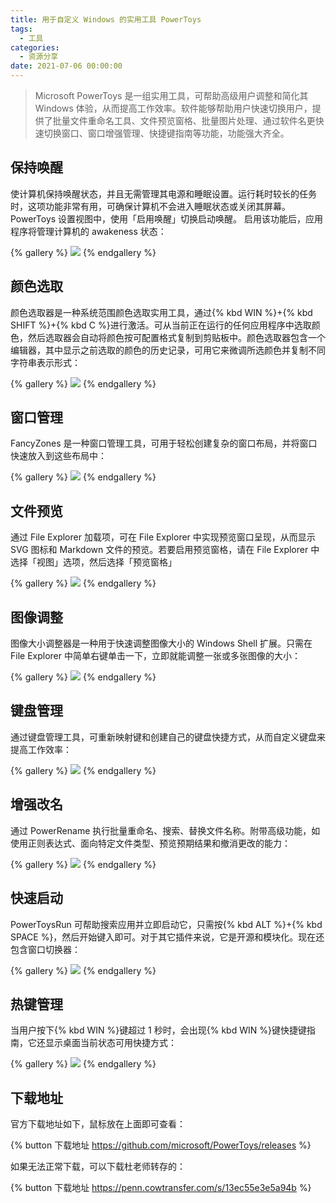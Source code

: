 ```yaml
---
title: 用于自定义 Windows 的实用工具 PowerToys
tags:
  - 工具
categories:
  - 资源分享
date: 2021-07-06 00:00:00
---
```


> Microsoft PowerToys 是一组实用工具，可帮助高级用户调整和简化其 Windows 体验，从而提高工作效率。软件能够帮助用户快速切换用户，提供了批量文件重命名工具、文件预览窗格、批量图片处理、通过软件名更快速切换窗口、窗口增强管理、快捷键指南等功能，功能强大齐全。

<!-- more -->

## 保持唤醒

使计算机保持唤醒状态，并且无需管理其电源和睡眠设置。运行耗时较长的任务时，这项功能非常有用，可确保计算机不会进入睡眠状态或关闭其屏幕。PowerToys 设置视图中，使用「启用唤醒」切换启动唤醒。 启用该功能后，应用程序将管理计算机的 awakeness 状态：

{% gallery %}
![](https://cdn.dusays.com/2021/07/359-1.jpg)
{% endgallery %}

## 颜色选取

颜色选取器是一种系统范围颜色选取实用工具，通过{% kbd WIN %}+{% kbd SHIFT %}+{% kbd C %}进行激活。可从当前正在运行的任何应用程序中选取颜色，然后选取器会自动将颜色按可配置格式复制到剪贴板中。颜色选取器包含一个编辑器，其中显示之前选取的颜色的历史记录，可用它来微调所选颜色并复制不同字符串表示形式：

{% gallery %}
![](https://cdn.dusays.com/2021/07/359-2.jpg)
{% endgallery %}

## 窗口管理

FancyZones 是一种窗口管理工具，可用于轻松创建复杂的窗口布局，并将窗口快速放入到这些布局中：

{% gallery %}
![](https://cdn.dusays.com/2021/07/359-3.jpg)
{% endgallery %}

## 文件预览

通过 File Explorer 加载项，可在 File Explorer 中实现预览窗口呈现，从而显示 SVG 图标和 Markdown 文件的预览。若要启用预览窗格，请在 File Explorer 中选择「视图」选项，然后选择「预览窗格」

{% gallery %}
![](https://cdn.dusays.com/2021/07/359-4.jpg)
{% endgallery %}

## 图像调整

图像大小调整器是一种用于快速调整图像大小的 Windows Shell 扩展。只需在 File Explorer 中简单右键单击一下，立即就能调整一张或多张图像的大小：

{% gallery %}
![](https://cdn.dusays.com/2021/07/359-5.jpg)
{% endgallery %}

## 键盘管理

通过键盘管理工具，可重新映射键和创建自己的键盘快捷方式，从而自定义键盘来提高工作效率：

{% gallery %}
![](https://cdn.dusays.com/2021/07/359-6.jpg)
{% endgallery %}

## 增强改名

通过 PowerRename 执行批量重命名、搜索、替换文件名称。附带高级功能，如使用正则表达式、面向特定文件类型、预览预期结果和撤消更改的能力：

{% gallery %}
![](https://cdn.dusays.com/2021/07/359-7.jpg)
{% endgallery %}

## 快速启动

PowerToysRun 可帮助搜索应用并立即启动它，只需按{% kbd ALT %}+{% kbd SPACE %}，然后开始键入即可。对于其它插件来说，它是开源和模块化。现在还包含窗口切换器：

{% gallery %}
![](https://cdn.dusays.com/2021/07/359-8.jpg)
{% endgallery %}

## 热键管理

当用户按下{% kbd WIN %}键超过 1 秒时，会出现{% kbd WIN %}键快捷键指南，它还显示桌面当前状态可用快捷方式：

{% gallery %}
![](https://cdn.dusays.com/2021/07/359-9.jpg)
{% endgallery %}

## 下载地址

官方下载地址如下，鼠标放在上面即可查看：

{% button 下载地址 https://github.com/microsoft/PowerToys/releases %}

如果无法正常下载，可以下载杜老师转存的：

{% button 下载地址 https://penn.cowtransfer.com/s/13ec55e3e5a94b %}

